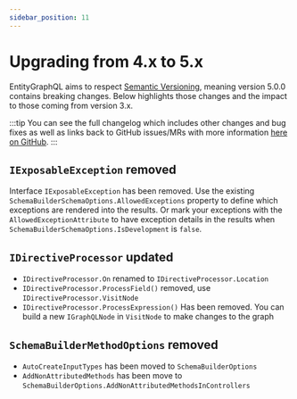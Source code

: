 ```yaml
---
sidebar_position: 11
---
```


# Upgrading from 4.x to 5.x

EntityGraphQL aims to respect [Semantic Versioning](https://semver.org/), meaning version 5.0.0 contains breaking changes. Below highlights those changes and the impact to those coming from version 3.x.

:::tip
You can see the full changelog which includes other changes and bug fixes as well as links back to GitHub issues/MRs with more information [here on GitHub](https://github.com/EntityGraphQL/EntityGraphQL/blob/master/CHANGELOG.md).
:::

## `IExposableException` removed

Interface `IExposableException` has been removed. Use the existing `SchemaBuilderSchemaOptions.AllowedExceptions` property to define which exceptions are rendered into the results. Or mark your exceptions with the `AllowedExceptionAttribute` to have exception details in the results when `SchemaBuilderSchemaOptions.IsDevelopment` is `false`.


## `IDirectiveProcessor` updated

- `IDirectiveProcessor.On` renamed to `IDirectiveProcessor.Location`
- `IDirectiveProcessor.ProcessField()` removed, use `IDirectiveProcessor.VisitNode`
- `IDirectiveProcessor.ProcessExpression()` Has been removed. You can build a new `IGraphQLNode` in `VisitNode` to make changes to the graph

## `SchemaBuilderMethodOptions` removed

- `AutoCreateInputTypes` has been moved to `SchemaBuilderOptions`
- `AddNonAttributedMethods` has been move to `SchemaBuilderOptions.AddNonAttributedMethodsInControllers`
